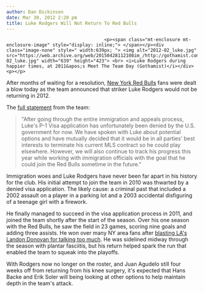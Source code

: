 ```yaml
---
author: Dan Dickinson
date: Mar 30, 2012 2:20 pm
title: Luke Rodgers Will Not Return To Red Bulls
---
```


	
										<p><span class="mt-enclosure mt-enclosure-image" style="display: inline;"> </span></p><div class="image-none" style=" width:639px; "> <img alt="2012-02_luke.jpg" src="https://web.archive.org/web/20150428112108im_/http://gothamist.com/attachments/jen/2012-02_luke.jpg" width="639" height="423"> <br> <i>Luke Rodgers during happier times, at 2011&apos;s Meet The Team Day (Gothamist)</i></div> <p></p>

<p>After months of waiting for a resolution, <a href="https://web.archive.org/web/20150428112108/http://gothamist.com/tags/redbulls">New York Red Bulls</a> fans were dealt a blow today as the team announced that striker Luke Rodgers would not be returning in 2012.</p>

<p>The <a href="https://web.archive.org/web/20150428112108/http://www.newyorkredbulls.com/news/2012/03/release-regarding-status-luke-rodgers">full statement</a> from the team:</p>

<blockquote>&quot;After going through the entire immigration and appeals process, Luke&apos;s P-1 Visa application has unfortunately been denied by the U.S. government for now. We have spoken with Luke about potential options and have mutually decided that it would be in all parties&apos; best interests to terminate his current MLS contract so he could play elsewhere. However, we will also continue to track his progress this year while working with immigration officials with the goal that he could join the Red Bulls sometime in the future.&quot;</blockquote>

<p>Immigration woes and Luke Rodgers have never been far apart in his history for the club.  His initial attempt to join the team in 2010 was thwarted by a denied visa application.  The likely cause: a criminal past that included a 2002 assault on a player in a parking lot and a 2003 accidental disfiguring of a teenage girl with a firework.  </p>

<p>He finally managed to succeed in the visa application process in 2011, and joined the team shortly after the start of the season.  Over his one season with the Red Bulls, he saw the field in 23 games, scoring nine goals and adding three assists.  He won over many NY area fans after <a href="https://web.archive.org/web/20150428112108/http://www.mlssoccer.com/news/article/2011/05/09/rbnys-rodgers-lashes-out-donovan">blasting LA&apos;s Landon Donovan for talking too much</a>.  He was sidelined midway through the season with plantar fasciitis, but his return helped spark the run that enabled the team to squeak into the playoffs.</p>

<p>With Rodgers now no longer on the roster, and Juan Agudelo still four weeks off from returning from his knee surgery, it&apos;s expected that Hans Backe and Erik Soler will being looking at other options to help maintain depth in the team&apos;s attack.</p>					
										
									
				